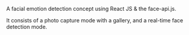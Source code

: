 A facial emotion detection concept using React JS & the face-api.js.

It consists of a photo capture mode with a gallery, and a real-time face detection mode.
